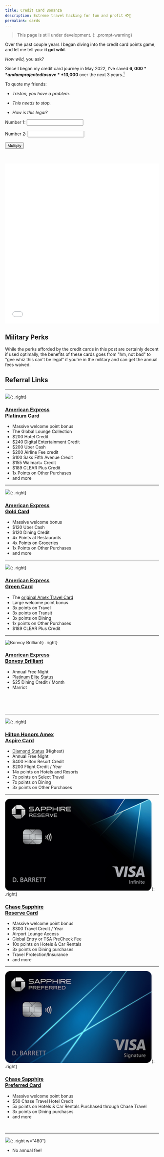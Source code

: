 ```yaml
---
title: Credit Card Bonanza
description: Extreme travel hacking for fun and profit 💳💸
permalink: cards
---
```


> This page is still under development.
{: .prompt-warning}

<!--
> **bonanza** [b*uh*-**nan**-n*uh*]: a source of great and sudden wealth or luck
{: .prompt-info}
-->

Over the past couple years I began diving into the credit card points game, and let me tell you: **it got wild**.

*How wild,* you ask?

Since I began my credit card journey in May 2022, I've saved **$6,000** and am projected to save **$13,000** over the next 3 years.[^1]

To quote my friends:
- *Tristan, you have a problem.*

- *This needs to stop.*

- *How is this legal?*

<label for="number1">Number 1:</label>
<input type="number" id="number1">
<br>
<br>
<label for="number2">Number 2:</label>
<input type="number" id="number2">
<br>
<br>
<button onclick="mult()">Multiply</button>
<div id="result"></div>
<br>
<br>

<script>
    function mult() {
        var num1 = document.getElementById('number1').value;
        var num2 = document.getElementById('number2').value;
        var f1 = parseFloat(num1);
        var f2 = parseFloat(num2);
        var result = f1 * f2;
        document.getElementById('result').innerText = 'Result : ' + result;
    }
</script>

<iframe id="igraph" scrolling="no" style="border:none;" seamless="seamless" src="/assets/graphs/cards.html" height="525" width="100%"></iframe>

## Military Perks
While the perks afforded by the credit cards in this post are certainly decent if used optimally, the benefits of these cards goes from "hm, not bad" to "gee whiz this can't be legal" if you're in the military and can get the annual fees waived.

## Referral Links

---

![](https://icm.aexp-static.com/acquisition/card-art/NUS000000237_480x304_straight_withname.png){: .right}

### [American Express<br>Platinum Card](https://americanexpress.com/en-us/referral/platinum-card?ref=TRIStWpHU2&XL=MIANS)
- Massive welcome point bonus
- The Global Lounge Collection
- $200 Hotel Credit
- $240 Digital Entertainment Credit
- $200 Uber Cash
- $200 Airline Fee credit
- $100 Saks Fifth Avenue Credit
- $155 Walmart+ Credit
- $189 CLEAR Plus Credit
- 1x Points on Other Purchases
- and more

---

![](https://icm.aexp-static.com/acquisition/card-art/NUS000000174_480x304_straight_withname.png){: .right}

### [American Express<br>Gold Card](https://americanexpress.com/en-us/referral/gold-card?ref=TRIStWt793&XL=MIANS)
- Massive welcome bonus
- $120 Uber Cash
- $120 Dining Credit
- 4x Points at Restaurants
- 4x Points on Groceries
- 1x Points on Other Purchases
- and more

---

![](https://icm.aexp-static.com/acquisition/card-art/NUS000000274_480x304_straight_withname.png){: .right}

### [American Express<br>Green Card](#american-expressgreen-card)
- The [original Amex Travel Card](https://www.americanexpress.com/en-us/credit-cards/credit-intel/amex-green-card-benefits/)
- Large welcome point bonus
- 3x points on Travel
- 3x points on Transit
- 3x points on Dining
- 1x points on Other Purchases
- $189 CLEAR Plus Credit

---

![Bonvoy Brilliant](https://icm.aexp-static.com/acquisition/card-art/NUS000000313_480x304_straight_withname.png){: .right}

### [American Express<br>Bonvoy Brilliant](#american-expressbonvoy-brilliant)
- Annual Free Night
- [Platinum Elite Status](https://www.marriott.com/loyalty/member-benefits/platinum.mi)
- $25 Dining Credit / Month
- Marriot
<br>
<br>
<br>

---

![](https://icm.aexp-static.com/acquisition/card-art/NUS000000329_480x304_straight_withname.png){: .right}

### [Hilton Honors Amex<br>Aspire Card](#hilton-honors-amexaspire-card)
- [Diamond Status](https://www.hilton.com/en/hilton-honors/member-benefits/) (Highest)
- Annual Free Night
- $400 Hilton Resort Credit
- $200 Flight Credit / Year
- 14x points on Hotels and Resorts
- 7x points on Select Travel
- 7x points on Dining
- 3x points on Other Purchases

---

![](/assets/images/sapphire_reserve_card.png){: .right}

### [Chase Sapphire<br>Reserve Card](https://www.referyourchasecard.com/19o/PESUKFVCE7)
- Massive welcome point bonus
- $300 Travel Credit / Year
- Airport Lounge Access
- Global Entry or TSA PreCheck Fee
- 10x points on Hotels & Car Rentals
- 3x points on Dining purchases
- Travel Protection/Insurance
- and more

---

![](/assets/images/sapphire_preferred_card.png){: .right}

### [Chase Sapphire<br>Preferred Card](https://www.referyourchasecard.com/19o/PESUKFVCE7)
- Massive welcome point bonus
- $50 Chase Travel Hotel Credit
- 5x points on Hotels & Car Rentals Purchased through Chase Travel
- 3x points on Dining purchases
- and more

<br>

---

![](https://www.biltrewards.com/assets/bilt-card-theo.jpg){: .right w="480"}

- No annual fee!

<br>
<br>
<br>
<br>
<br>
<br>
<br>
<br>
<br>
<br>
<br>

---

[^1]: To see how these numbers were calculated, see [this program](https://github.com/tristan-white/chirpy-starter/blob/main/assets/graphs/credit_cards.py) I wrote.
